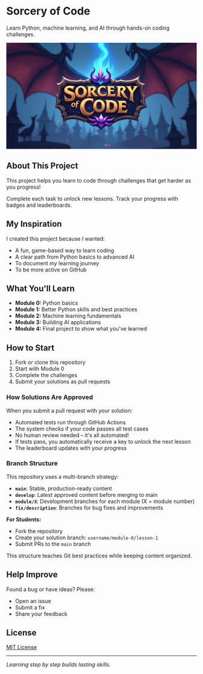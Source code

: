 # Sorcery of Code

Learn Python, machine learning, and AI through hands-on coding challenges.

![Sorcery of Code Logo](./images/sorcery_logo.png)

## About This Project

This project helps you learn to code through challenges that get harder as you progress!

Complete each task to unlock new lessons. Track your progress with badges and leaderboards.

## My Inspiration

I created this project because I wanted:
- A fun, game-based way to learn coding
- A clear path from Python basics to advanced AI
- To document my learning journey
- To be more active on GitHub

## What You'll Learn

- **Module 0:** Python basics
- **Module 1:** Better Python skills and best practices
- **Module 2:** Machine learning fundamentals
- **Module 3:** Building AI applications
- **Module 4:** Final project to show what you've learned

## How to Start

1. Fork or clone this repository
2. Start with Module 0
3. Complete the challenges
4. Submit your solutions as pull requests

### How Solutions Are Approved

When you submit a pull request with your solution:
- Automated tests run through GitHub Actions
- The system checks if your code passes all test cases
- No human review needed – it's all automated!
- If tests pass, you automatically receive a key to unlock the next lesson
- The leaderboard updates with your progress

### Branch Structure

This repository uses a multi-branch strategy:

- **`main`**: Stable, production-ready content
- **`develop`**: Latest approved content before merging to main
- **`module/X`**: Development branches for each module (X = module number)
- **`fix/description`**: Branches for bug fixes and improvements

**For Students:**
- Fork the repository
- Create your solution branch: `username/module-0/lesson-1`
- Submit PRs to the `main` branch

This structure teaches Git best practices while keeping content organized.

## Help Improve

Found a bug or have ideas? Please:
- Open an issue
- Submit a fix
- Share your feedback

## License

[MIT License](LICENSE)

---

*Learning step by step builds lasting skills.*
